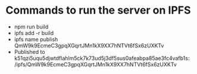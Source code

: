# Commands to run the server on IPFS
- npm run build
- ipfs add -r build
- ipfs name publish QmW9k9EcmeC3gpqXGqrtJMn1kX9XX7hNTVt6fSx6zUXKTv
- Published to k51qzi5uqu5djwtdflahlm5ck7k73ud5j3df5sus0afeabpa85ae3fc4vafb1s: /ipfs/QmW9k9EcmeC3gpqXGqrtJMn1kX9XX7hNTVt6fSx6zUXKTv




